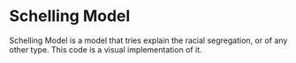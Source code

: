 # Schelling Model
Schelling Model is a model that tries explain the racial segregation, or
of any other type. This code is a visual implementation of it.
